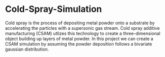 # Cold-Spray-Simulation

Cold spray is the process of depositing metal powder onto a substrate by accelerating the particles with a supersonic gas stream. Cold spray additive manufacturing (CSAM) utlizes this technology to create a three-dimensional object building up layers of metal powder. In this project we can create a CSAM simulation by assuming the powder deposition follows a bivariate gaussian distribution.
